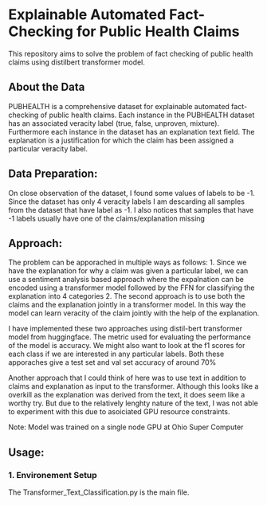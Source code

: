# Explainable Automated Fact-Checking for Public Health Claims

This repository aims to solve the problem of fact checking of public health claims using distilbert transformer model. 

## About the Data

PUBHEALTH is a comprehensive dataset for explainable automated fact-checking of public health claims. Each instance in the PUBHEALTH dataset has an associated veracity label (true, false, unproven, mixture). Furthermore each instance in the dataset has an explanation text field. The explanation is a justification for which the claim has been assigned a particular veracity label.

## Data Preparation: 
On close observation of the dataset, I found some values of labels to be -1. Since the dataset has only 4 veracity labels I am descarding all samples from the dataset that have label as -1. I also notices that samples that have -1 labels usually have one of the claims/explanation missing

## Approach:
The problem can be apporached in multiple ways as follows:
    1. Since we have the explanation for why a claim was given a particular label, we can use a sentiment analysis based approach where the expalnation can be encoded using a transformer model followed by the FFN for classifying the explanation into 4 categories
    2. The second approach is to use both the claims and the explanation jointly in a transformer model. In this way the model can learn veracity of the claim jointly with the help of the explanation.

I have implemented these two approaches using distil-bert transformer model from huggingface. The metric used for evaluating the performance of the model is accuracy. We might also want to look at the f1 scores for each class if we are interested in any particular labels. Both these apporaches give a test set and val set accuracy of around 70%

Another approach that I could think of here was to use text in addition to claims and explanation as input to the transformer. Although this looks like a overkill as the explanation was derived from the text, it does seem like a worthy try. But due to the relatively lenghty nature of the text, I was not able to experiment with this due to asoiciated GPU resource constraints.

Note: Model was trained on a single node GPU at Ohio Super Computer 

## Usage:
### 1. Environement Setup

The Transformer_Text_Classification.py is the main file. 